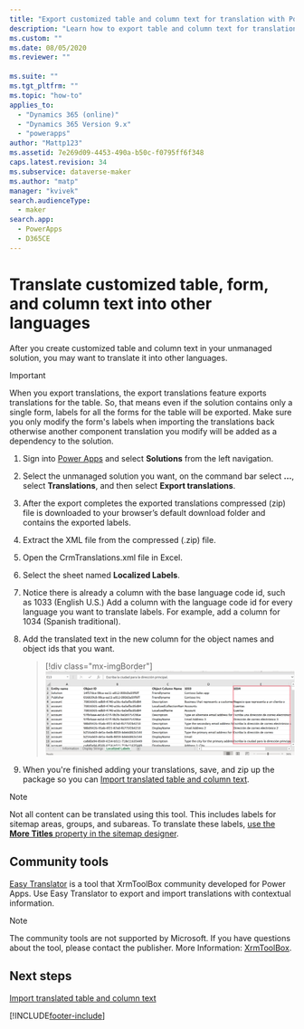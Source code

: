 ```yaml
---
title: "Export customized table and column text for translation with Power Apps | MicrosoftDocs"
description: "Learn how to export table and column text for translation"
ms.custom: ""
ms.date: 08/05/2020
ms.reviewer: ""

ms.suite: ""
ms.tgt_pltfrm: ""
ms.topic: "how-to"
applies_to: 
  - "Dynamics 365 (online)"
  - "Dynamics 365 Version 9.x"
  - "powerapps"
author: "Mattp123"
ms.assetid: 7e269d09-4453-490a-b50c-f0795ff6f348
caps.latest.revision: 34
ms.subservice: dataverse-maker
ms.author: "matp"
manager: "kvivek"
search.audienceType: 
  - maker
search.app: 
  - PowerApps
  - D365CE
---
```

# Translate customized table, form, and column text into other languages


After you create customized table and column text in your unmanaged solution, you may want to translate it into other languages.  

> [!IMPORTANT]
> When you export translations, the export translations feature exports translations for the table. So, that means even if the solution contains only a single form, labels for all the forms for the table will be exported. Make sure you only modify the form's labels when importing the translations back otherwise another component translation you modify will be added as a dependency to the solution.
  
1. Sign into [Power Apps](https://make.powerapps.com/?utm_source=padocs&utm_medium=linkinadoc&utm_campaign=referralsfromdoc) and select **Solutions** from the left navigation.    
  
2. Select the unmanaged solution you want, on the command bar select **…**, select **Translations**, and then select **Export translations**.  

3. After the export completes the exported translations compressed (zip) file is downloaded to your browser’s default download folder and contains the exported labels.
  
4. Extract the XML file from the compressed (.zip) file.  

5. Open the CrmTranslations.xml file in Excel.

6. Select the sheet named **Localized Labels**.

7. Notice there is already a column with the base language code id, such as 1033 (English U.S.) Add a column with the language code id for every language you want to translate labels. For example, add a column for 1034 (Spanish traditional).

8. Add the translated text in the new column for the object names and object ids that you want.
    > [!div class="mx-imgBorder"]
    > ![Translated text in Excel file.](media/translated-entity-label-text.png)

9. When you're finished adding your translations, save, and zip up the package so you can [Import translated table and column text](import-translated-entity-field-text.md).

> [!NOTE]
> Not all content can be translated using this tool. This includes labels for sitemap areas, groups, and subareas. To translate these labels, [use the **More Titles** property in the sitemap designer](../model-driven-apps/create-site-map-app.md#add-an-area-to-the-site-map).

## Community tools

[Easy Translator](https://www.xrmtoolbox.com/plugins/MsCrmTools.Translator/) is a tool that XrmToolBox community developed for Power Apps. Use Easy Translator to export and import translations with contextual information. 

> [!NOTE]
> The community tools are not supported by Microsoft. 
> If you have questions about the tool, please contact the publisher. More Information: [XrmToolBox](https://www.xrmtoolbox.com).

## Next steps  
 [Import translated table and column text](import-translated-entity-field-text.md)


[!INCLUDE[footer-include](../../includes/footer-banner.md)]
